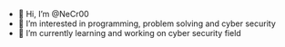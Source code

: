 - 👋 Hi, I’m @NeCr00
- 👀 I’m interested in programming, problem solving and cyber security
- 🌱 I’m currently learning and working on cyber security field

